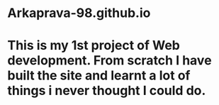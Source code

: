 # Arkaprava-98.github.io
# This is my 1st project of Web development. From scratch I have built the site and learnt a lot of things i never thought I could do.
